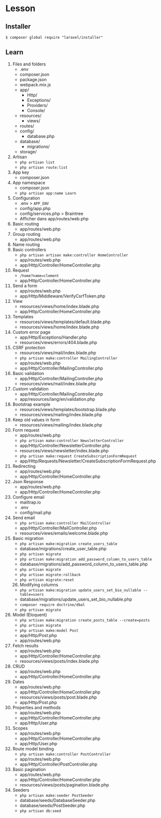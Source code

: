# Lesson

## Installer

```
$ composer global require "laravel/installer"
```

## Learn

1. Files and folders
    - .env
    - composer.json
    - package.json
    - webpack.mix.js
    - app/
        - Http/
        - Exceptions/
        - Providers/
        - Console/
    - resources/
        - views/
    - routes/
    - config/
        - database.php
    - database/
        - migrations/
    - storage/
2. Artisan
    - `php artisan list`
    - `php artisan route:list`
3. App key
    - composer.json
4. App namespace
    - composer.json
    - `php artisan app:name Learn`
5. Configuration
    - .env > `APP_ENV`
    - config/app.php
    - config/services.php > Braintree
    - Afficher dans app/routes/web.php
6. Basic routing
    - app/routes/web.php
7. Group routing
    - app/routes/web.php
8. Name routing
9. Basic controllers
    - `php artisan artisan make:controller HomeController`
    - app/routes/web.php
    - app/Http/Controller/HomeController.php
10. Request
    - `/home?name=clement`
    - app/Http/Controller/HomeController.php
11. Send a form
    - app/routes/web.php
    - app/Http/Middleware/VerifyCsrfToken.php
12. View
    - resources/views/home/index.blade.php
    - app/Http/Controller/HomeController.php
13. Templates
    - resources/views/templates/default.blade.php
    - resources/views/home/index.blade.php
14. Custom error page
    - app/Http/Exceptions/Handler.php
    - resources/views/errors/404.blade.php
15. CSRF protection
    - resources/views/mail/index.blade.php
    - `php artisan make:controller MailingController`
    - app/routes/web.php
    - app/Http/Controller/MailingController.php
16. Basic validation
    - app/Http/Controller/MailingController.php
    - resources/views/mail/index.blade.php
17. Custom validation
    - app/Http/Controller/MailingController.php
    - app/resources/lang/en/validation.php
18. Bootstrap example
    - resources/views/templates/bootstrap.blade.php
    - resources/views/mailing/index.blade.php
19. Keep old values in form
    - resources/views/mailing/index.blade.php
20. Form request
    - app/routes/web.php
    - `php artisan make:controller NewsletterController`
    - app/Http/Controller/NewsletterController.php
    - resources/views/newsletter/index.blade.php
    - `php artisan make:request CreateSubscriptionFormRequest`
    - app/Http/Requests/Newsletter/CreateSubscriptionFormRequest.php
21. Redirecting
    - app/routes/web.php
    - app/Http/Controller/HomeController.php
22. Json Response
    - app/routes/web.php
    - app/Http/Controller/HomeController.php
23. Configure email
    - mailtrap.io
    - .env
    - config/mail.php
24. Send email
    - `php artisan make:controller MailController`
    - app/Http/Controller/MailController.php
    - resources/views/emails/welcome.blade.php
25. Basic migration
    - `php artisan make:migration create_users_table`
    - database/migrations/create_user_table.php
    - `php artisan migrate`
    - `php artisan make:migration add_password_column_to_users_table`
    - database/migrations/add_password_column_to_users_table.php
    - `php artisan migrate`
    - `php artisan migrate:rollback`
    - `php artisan migrate:reset`
    26. Modifying columns
    - `php artisan make:migration update_users_set_bio_nullable --table=users`
    - database/migrations/update_users_set_bio_nullable.php
    - `composer require doctrine/dbal`
    - `php artisan migrate`
27. Model (Eloquent)
    - `php artisan make:migration create_posts_table --create=posts`
    - `php artisan migrate`
    - `php artisan make:model Post`
    - app/Http/Post.php
    - app/routes/web.php
28. Fetch results
    - app/routes/web.php
    - app/Http/Controller/HomeController.php
    - resources/views/posts/index.blade.php
29. CRUD
    - app/routes/web.php
    - app/Http/Controller/HomeController.php
30. Dates
    - app/routes/web.php
    - app/Http/Controller/HomeController.php
    - resources/views/posts/post.blade.php
    - app/Http/Post.php
31. Properties and methods
    - app/routes/web.php
    - app/Http/Controller/HomeController.php
    - app/Http/User.php
32. Scopes
    - app/routes/web.php
    - app/Http/Controller/HomeController.php
    - app/Http/User.php
33. Route model binding
    - `php artisan make:controller PostController`
    - app/routes/web.php
    - app/Http/Controller/PostController.php
34. Basic pagination
    - app/routes/web.php
    - app/Http/Controller/HomeController.php
    - resources/views/posts/pagination.blade.php
35. Seeders
    - `php artisan make:seeder PostSeeder`
    - database/seeds/DatabaseSeeder.php
    - database/seeds/PostSeeder.php
    - `php artisan db:seed`